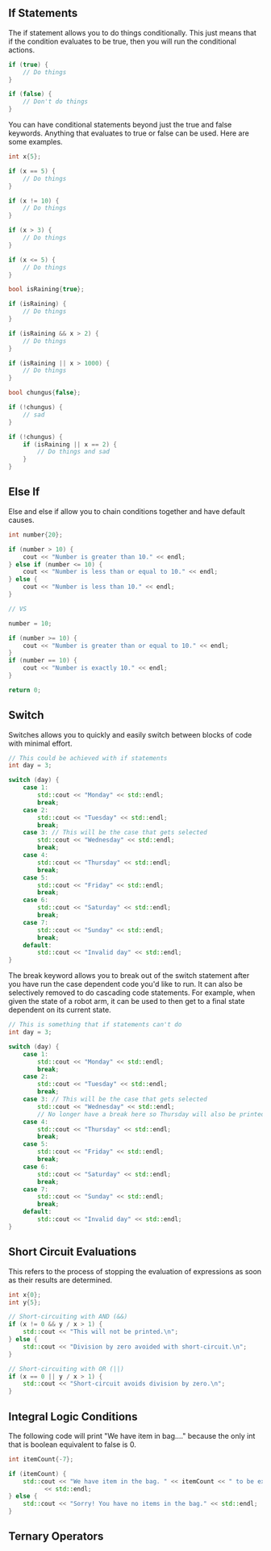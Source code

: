 ## If Statements
The if statement allows you to do things conditionally. This just means that if the condition evaluates to be true, then you will run the conditional actions.
```C++
if (true) {
	// Do things
}

if (false) {
	// Don't do things
}
```
You can have conditional statements beyond just the true and false keywords. Anything that evaluates to true or false can be used. Here are some examples.

```C++
int x{5};

if (x == 5) {
	// Do things
}

if (x != 10) {
	// Do things
}

if (x > 3) {
	// Do things
}

if (x <= 5) {
	// Do things
}

bool isRaining{true};

if (isRaining) {
	// Do things
}

if (isRaining && x > 2) {
	// Do things
}

if (isRaining || x > 1000) {
	// Do things
}

bool chungus{false};

if (!chungus) {
	// sad
}

if (!chungus) {
	if (isRaining || x == 2) {
		// Do things and sad
	}
}
```
## Else If
Else and else if allow you to chain conditions together and have default causes.
```C++
int number{20};

if (number > 10) {
	cout << "Number is greater than 10." << endl;
} else if (number <= 10) {
	cout << "Number is less than or equal to 10." << endl;
} else {
	cout << "Number is less than 10." << endl;
}

// VS

number = 10;

if (number >= 10) {
	cout << "Number is greater than or equal to 10." << endl;
} 
if (number == 10) {
	cout << "Number is exactly 10." << endl;
}

return 0;
```

## Switch
Switches allows you to quickly and easily switch between blocks of code with minimal effort.
```C++
// This could be achieved with if statements
int day = 3;

switch (day) {
	case 1:
		std::cout << "Monday" << std::endl;
		break;
	case 2:
		std::cout << "Tuesday" << std::endl;
		break;
	case 3: // This will be the case that gets selected
		std::cout << "Wednesday" << std::endl;
		break;
	case 4:
		std::cout << "Thursday" << std::endl;
		break;
	case 5:
		std::cout << "Friday" << std::endl;
		break;
	case 6:
		std::cout << "Saturday" << std::endl;
		break;
	case 7:
		std::cout << "Sunday" << std::endl;
		break;
	default:
		std::cout << "Invalid day" << std::endl;
}
```

The break keyword allows you to break out of the switch statement after you have run the case dependent code you'd like to run. It can also be selectively removed to do cascading code statements. For example, when given the state of a robot arm, it can be used to then get to a final state dependent on its current state.

```C++
// This is something that if statements can't do
int day = 3;

switch (day) {
	case 1:
		std::cout << "Monday" << std::endl;
		break;
	case 2:
		std::cout << "Tuesday" << std::endl;
		break;
	case 3: // This will be the case that gets selected
		std::cout << "Wednesday" << std::endl;
		// No longer have a break here so Thursday will also be printed
	case 4:
		std::cout << "Thursday" << std::endl;
		break;
	case 5:
		std::cout << "Friday" << std::endl;
		break;
	case 6:
		std::cout << "Saturday" << std::endl;
		break;
	case 7:
		std::cout << "Sunday" << std::endl;
		break;
	default:
		std::cout << "Invalid day" << std::endl;
}
```

## Short Circuit Evaluations
This refers to the process of stopping the evaluation of expressions as soon as their results are determined.
``` C++
int x{0};
int y{5};

// Short-circuiting with AND (&&)
if (x != 0 && y / x > 1) {
	std::cout << "This will not be printed.\n";
} else {
	std::cout << "Division by zero avoided with short-circuit.\n";
}

// Short-circuiting with OR (||)
if (x == 0 || y / x > 1) {
	std::cout << "Short-circuit avoids division by zero.\n";
}
```
## Integral Logic Conditions
The following code will print "We have item in bag...." because the only int that is boolean equivalent to false is 0.
``` C++
int itemCount{-7};

if (itemCount) {
	std::cout << "We have item in the bag. " << itemCount << " to be exact."
		  << std::endl;
} else {
	std::cout << "Sorry! You have no items in the bag." << std::endl;
}
```
## Ternary Operators